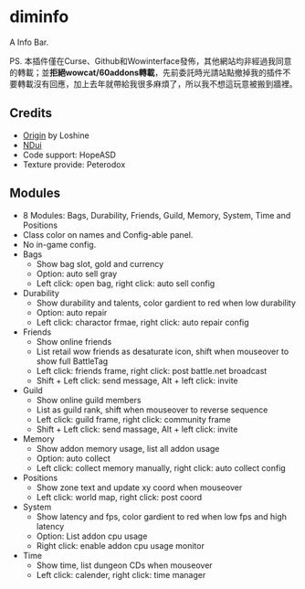 # diminfo

A Info Bar.

PS. 本插件僅在Curse、Github和Wowinterface發佈，其他網站均非經過我同意的轉載；並**拒絕wowcat/60addons轉載**，先前委託時光請站點撤掉我的插件不要轉載沒有回應，加上去年就帶給我很多麻煩了，所以我不想這玩意被搬到牆裡。

## Credits

* [Origin](http://www.wowinterface.com/downloads/info20899-diminfo.html#info) by Loshine
* [NDui](https://github.com/siweia/NDuiClassic/tree/master/Interface/AddOns/NDui/Modules/Infobar)
* Code support: HopeASD
* Texture provide: Peterodox

## Modules

* 8 Modules: Bags, Durability, Friends, Guild, Memory, System, Time and Positions
* Class color on names and Config-able panel.
* No in-game config.
* Bags
    * Show bag slot, gold and currency
	* Option: auto sell gray
	* Left click: open bag, right click: auto sell config
* Durability
    * Show durability and talents, color gardient to red when low durability
	* Option: auto repair
	* Left click: charactor frmae, right click: auto repair config
* Friends
    * Show online friends
	* List retail wow friends as desaturate icon, shift when mouseover to show full BattleTag
	* Left click: friends frame, right click: post battle.net broadcast
	* Shift + Left click: send message, Alt + left click: invite
* Guild
    * Show online guild members
	* List as guild rank, shift when mouseover to reverse sequence
	* Left click: guild frame, right click: community frame
	* Shift + Left click: send massage, Alt + left click: invite
* Memory
    * Show addon memory usage, list all addon usage
	* Option: auto collect
	* Left click: collect memory manually, right click: auto collect config
* Positions
    * Show zone text and update xy coord when mouseover
	* Left click: world map, right click: post coord
* System
    * Show latency and fps, color gardient to red when low fps and high latency
	* Option: List addon cpu usage
	* Right click: enable addon cpu usage monitor
* Time
    * Show time, list dungeon CDs when mouseover
	* Left click: calender, right click: time manager
